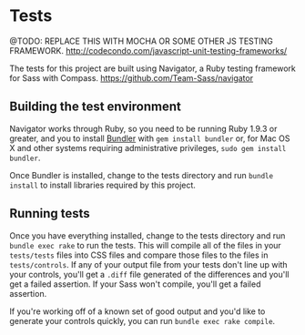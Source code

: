 # Tests

@TODO: REPLACE THIS WITH MOCHA OR SOME OTHER JS TESTING FRAMEWORK.
http://codecondo.com/javascript-unit-testing-frameworks/

The tests for this project are built using Navigator, a Ruby testing framework
for Sass with Compass. https://github.com/Team-Sass/navigator

## Building the test environment

Navigator works through Ruby, so you need to be running Ruby 1.9.3 or greater, and you to install [Bundler](http://bundler.io/) with `gem install bundler` or, for Mac OS X and other systems requiring administrative privileges, `sudo gem install bundler`.

Once Bundler is installed, change to the tests directory and run `bundle install` to install libraries required by this project.

## Running tests

Once you have everything installed, change to the tests directory and run `bundle exec rake` to run the tests. This will compile all of the files in your `tests/tests` files into CSS files and compare those files to the files in `tests/controls`. If any of your output file from your tests don't line up with your controls, you'll get a `.diff` file generated of the differences and you'll get a failed assertion. If your Sass won't compile, you'll get a failed assertion.

If you're working off of a known set of good output and you'd like to generate your controls quickly, you can run `bundle exec rake compile`.
